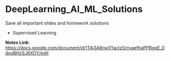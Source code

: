 # DeepLearning_AI_ML_Solutions
Save all important slides and homework solutions

* Supervised Learning

**Notes Link:** https://docs.google.com/document/d/1TAi3A8rwXYaclzSctyaefhaPPBggE_0dqxBHzSJ6XOY/edit

